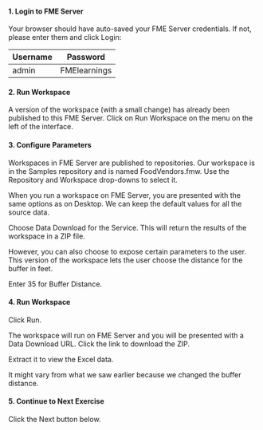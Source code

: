 <head><base target="_blank"> </head>

#### 1. Login to FME Server

Your browser should have auto-saved your FME Server credentials. If not, please enter them and click Login:

| Username | Password     |
|----------|--------------|
| admin    | FMElearnings |

#### 2. Run Workspace

A version of the workspace (with a small change) has already been published to this FME Server. Click on Run Workspace on the menu on the left of the interface.

#### 3. Configure Parameters

Workspaces in FME Server are published to repositories. Our workspace is in the Samples repository and is named FoodVendors.fmw. Use the Repository and Workspace drop-downs to select it.

When you run a workspace on FME Server, you are presented with the same options as on Desktop. We can keep the default values for all the source data.

Choose Data Download for the Service. This will return the results of the workspace in a ZIP file.

However, you can also choose to expose certain parameters to the user. This version of the workspace lets the user choose the distance for the buffer in feet.

Enter 35 for Buffer Distance.

#### 4. Run Workspace

Click Run.

The workspace will run on FME Server and you will be presented with a Data Download URL. Click the link to download the ZIP.

Extract it to view the Excel data.

It might vary from what we saw earlier because we changed the buffer distance.

#### 5. Continue to Next Exercise

Click the Next button below.
